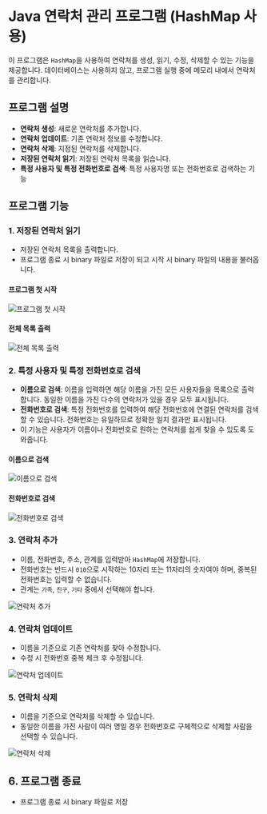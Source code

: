 # Java 연락처 관리 프로그램 (HashMap 사용)

이 프로그램은 `HashMap`을 사용하여 연락처를 생성, 읽기, 수정, 삭제할 수 있는 기능을 제공합니다. 데이터베이스는 사용하지 않고, 프로그램 실행 중에 메모리 내에서 연락처를 관리합니다.

## 프로그램 설명

- **연락처 생성**: 새로운 연락처를 추가합니다.
- **연락처 업데이트**: 기존 연락처 정보를 수정합니다.
- **연락처 삭제**: 지정된 연락처를 삭제합니다.
- **저장된 연락처 읽기**: 저장된 연락처 목록을 읽습니다.
- **특정 사용자 및 특정 전화번호로 검색**: 특정 사용자명 또는 전화번호로 검색하는 기능

## 프로그램 기능

### 1. 저장된 연락처 읽기
- 저장된 연락처 목록을 출력합니다.
- 프로그램 종료 시 binary 파일로 저장이 되고 시작 시 binary 파일의 내용을 불러옵니다.

#### 프로그램 첫 시작

![프로그램 첫 시작](https://github.com/user-attachments/assets/7a88ee85-3461-405b-a756-1b4fcadd353a)

#### 전체 목록 출력

![전체 목록 출력](https://github.com/user-attachments/assets/65faabd0-f37b-4175-932a-d829325d0441)

### 2. 특정 사용자 및 특정 전화번호로 검색
- **이름으로 검색**: 이름을 입력하면 해당 이름을 가진 모든 사용자들을 목록으로 출력합니다. 동일한 이름을 가진 다수의 연락처가 있을 경우 모두 표시됩니다.
- **전화번호로 검색**: 특정 전화번호를 입력하여 해당 전화번호에 연결된 연락처를 검색할 수 있습니다. 전화번호는 유일하므로 정확한 일치 결과만 표시됩니다.
- 이 기능은 사용자가 이름이나 전화번호로 원하는 연락처를 쉽게 찾을 수 있도록 도와줍니다.

#### 이름으로 검색

![이름으로 검색](https://github.com/user-attachments/assets/37162181-b082-4384-9048-01bdb06ea592)

#### 전화번호로 검색

![전화번호로 검색](https://github.com/user-attachments/assets/6f66ed53-0339-4aeb-9f67-f4493f8c8f43)

### 3. 연락처 추가
- 이름, 전화번호, 주소, 관계를 입력받아 `HashMap`에 저장합니다.
- 전화번호는 반드시 `010`으로 시작하는 10자리 또는 11자리의 숫자여야 하며, 중복된 전화번호는 입력할 수 없습니다.
- 관계는 `가족`, `친구`, `기타` 중에서 선택해야 합니다.

![연락처 추가](https://github.com/user-attachments/assets/b26ac49b-e4f9-44f3-a7bf-6a7c011055f8)

### 4. 연락처 업데이트
- 이름을 기준으로 기존 연락처를 찾아 수정합니다.
- 수정 시 전화번호 중복 체크 후 수정됩니다.

![연락처 업데이트](https://github.com/user-attachments/assets/64644e6a-cf13-4a3d-99ea-0e467bd16d47)

### 5. 연락처 삭제
- 이름을 기준으로 연락처를 삭제할 수 있습니다.
- 동일한 이름을 가진 사람이 여러 명일 경우 전화번호로 구체적으로 삭제할 사람을 선택할 수 있습니다.

![연락처 삭제](https://github.com/user-attachments/assets/6b681cef-2012-48e9-8547-25a8f6173a71)

## 6. 프로그램 종료
  - 프로그램 종료 시 binary 파일로 저장
